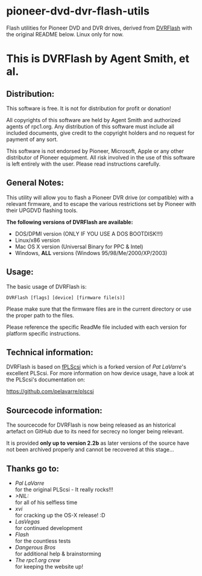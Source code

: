 pioneer-dvd-dvr-flash-utils
=======================================
Flash utilities for Pioneer DVD and DVR drives, derived from [DVRFlash](https://github.com/rpc1dev/DVRFlash) with the original README below. Linux only for now.

This is DVRFlash by Agent Smith, et al.
=======================================

Distribution:
-------------

This software is free. It is not for distribution for profit or donation!

All copyrights of this software are held by Agent Smith and authorized
agents of rpc1.org. Any distribution of this software must include all
included documents, give credit to the copyright holders and no request for
payment of any sort.

This software is not endorsed by Pioneer, Microsoft, Apple or any other
distributor of Pioneer equipment. All risk involved in the use of this
software is left entirely with the user. Please read instructions
carefully.

General Notes:
--------------

This utility will allow you to flash a Pioneer DVR drive (or compatible)
with a relevant firmware, and to escape the various restrictions set by
Pioneer with their UPGDVD flashing tools.

__The following versions of DVRFlash are available:__

* DOS/DPMI version (ONLY IF YOU USE A DOS BOOTDISK!!!)
* Linux/x86 version
* Mac OS X version (Universal Binary for PPC & Intel)
* Windows, __ALL__ versions (Windows 95/98/Me/2000/XP/2003)

Usage:
------

The basic usage of DVRFlash is:
```
DVRFlash [flags] [device] [firmware file(s)]
```

Please make sure that the firmware files are in the current directory or
use the proper path to the files.

Please reference the specific ReadMe file included with each version for
platform specific instructions.

Technical information:
----------------------

DVRFlash is based on [fPLScsi](https://github.com/rpc1dev/fPLScsi) which is
a forked version of _Pat LaVarre_'s excellent PLScsi. For more information
on how device usage, have a look at the PLScsi's documentation on:

https://github.com/pelavarre/plscsi

Sourcecode information:
-----------------------

The sourcecode for DVRFlash is now being released as an historical artefact
on GitHub due to its need for secrecy no longer being relevant.

It is provided __only up to version 2.2b__ as later versions of the source
have not been archived properly and cannot be recovered at this stage...

Thanks go to:
-------------

* _Pal LaVarre_  
  for the original PLScsi - It really rocks!!!
* _\>NIL:_  
  for all of his selfless time
* _xvi_  
  for cracking up the OS-X release! :D
* _LasVegas_  
  for continued development
* _Flash_  
  for the countless tests
* _Dangerous Bros_  
  for additional help & brainstorming
* _The rpc1.org crew_  
  for keeping the website up!
